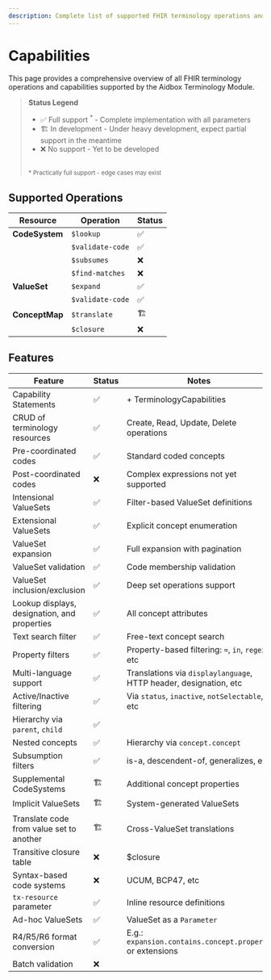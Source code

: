 ```yaml
---
description: Complete list of supported FHIR terminology operations and capabilities in Aidbox Terminology Module
---
```


# Capabilities

This page provides a comprehensive overview of all FHIR terminology operations and capabilities supported by the Aidbox Terminology Module.

> **Status Legend**
> - ✅ Full support <sup>\*</sup> - Complete implementation with all parameters
> - 🏗️ In development - Under heavy development, expect partial support in the meantime
> - ❌ No support - Yet to be developed
> 
> <br />
> <small>* Practically full support - edge cases may exist</small>

## Supported Operations

| Resource | Operation | Status |
|----------|-----------|--------|
| **CodeSystem** | `$lookup` | ✅ |
|                | `$validate-code` | ✅ |
|                | `$subsumes` | ❌ |
|                | `$find-matches` | ❌ |
| **ValueSet** | `$expand` | ✅ |
|              | `$validate-code` | ✅ |
| **ConceptMap** | `$translate` | 🏗 |
|                | `$closure` | ❌ |

## Features

| Feature | Status | Notes |
|---------|--------|-------|
| Capability Statements | ✅ | + TerminologyCapabilities |
| CRUD of terminology resources | ✅ | Create, Read, Update, Delete operations |
| Pre-coordinated codes | ✅ | Standard coded concepts |
| Post-coordinated codes | ❌ | Complex expressions not yet supported |
| Intensional ValueSets | ✅ | Filter-based ValueSet definitions |
| Extensional ValueSets | ✅ | Explicit concept enumeration |
| ValueSet expansion | ✅ | Full expansion with pagination |
| ValueSet validation | ✅ | Code membership validation |
| ValueSet inclusion/exclusion | ✅ | Deep set operations support |
| Lookup displays, designation, and properties | ✅ | All concept attributes |
| Text search filter | ✅ | Free-text concept search |
| Property filters | ✅ | Property-based filtering: `=`, `in`, `regex`, etc |
| Multi-language support | ✅ | Translations via `displaylanguage`, HTTP header, designation, etc |
| Active/Inactive filtering | ✅ | Via `status`, `inactive`, `notSelectable`, etc |
| Hierarchy via `parent`, `child` | ✅ |  |
| Nested concepts | ✅ | Hierarchy via `concept.concept` |
| Subsumption filters | ✅ | is-a, descendent-of, generalizes, etc |
| Supplemental CodeSystems | 🏗️ | Additional concept properties |
| Implicit ValueSets | 🏗️ | System-generated ValueSets |
| Translate code from value set to another | 🏗️ | Cross-ValueSet translations |
| Transitive closure table | ❌ | $closure |
| Syntax-based code systems | ❌ | UCUM, BCP47, etc |
| `tx-resource` parameter | ✅ | Inline resource definitions |
| Ad-hoc ValueSets | ✅ | ValueSet as a `Parameter` |
| R4/R5/R6 format conversion | ✅ | E.g.: `expansion.contains.concept.property` or extensions |
| Batch validation | ❌ | |

